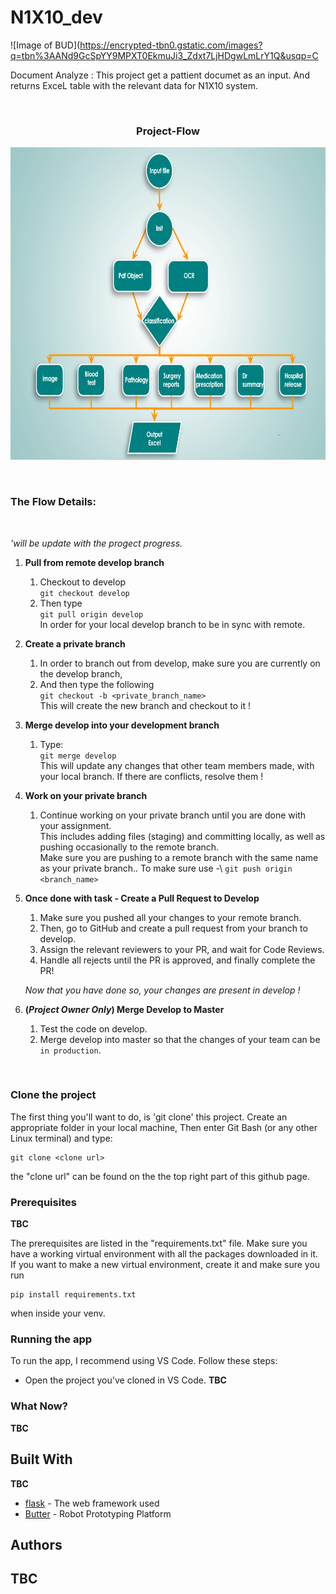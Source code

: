 # N1X10_dev
![Image of BUD](https://encrypted-tbn0.gstatic.com/images?q=tbn%3AANd9GcSpYY9MPXT0EkmuJi3_Zdxt7LjHDgwLmLrY1Q&usqp=C


Document Analyze :
This project get a pattient documet as an input.
And returns ExceL table with the relevant data for N1X10 system.

<br />
<p align="center">
    <h3 align="center">Project-Flow</h3>
</p>
<p align="center">
    <img src="https://github.com/ehudb9/N1X10_dev/blob/main/assents/flow.png" alt="Logo" width="600" height="500">
</p>
<br />

### The Flow Details:
<br />

*'will be update with the progect progress.*

1. **Pull from remote develop branch**
   1. Checkout to develop\
      `git checkout develop`
   1. Then type\
      `git pull origin develop`\
      In order for your local develop branch to be in sync with remote.
      
1. **Create a private branch**
   1. In order to branch out from develop, make sure you are currently on the develop branch,
   1. And then type the following\
       `git checkout -b <private_branch_name>`\
       This will create the new branch and checkout to it !
       
1. **Merge develop into your development branch**
   1. Type:\
      `git merge develop`\
      This will update any changes that other team members made, with your local branch. If there are conflicts, resolve them !
                 
1. **Work on your private branch**
   1. Continue working on your private branch until you are done with your assignment.\
      This includes adding files (staging) and committing locally, as well as pushing occasionally to the remote branch.\
      Make sure you are pushing to a remote branch with the same name as your private branch.. To make sure use -\ 
      `git push origin <branch_name>`


1. **Once done with task - Create a Pull Request to Develop**
   1. Make sure you pushed all your changes to your remote branch.
   1. Then, go to GitHub and create a pull request from your branch to develop.
   1. Assign the relevant reviewers to your PR, and wait for Code Reviews.
   1. Handle all rejects until the PR is approved, and finally complete the PR!
   
   *Now that you have done so, your changes are present in develop !*



1. **(*Project Owner Only*) Merge Develop to Master**
   1. Test the code on develop.
   2. Merge develop into master so that the changes of your team can be `in production`. 

<br /> 

### Clone the project

The first thing you'll want to do, is 'git clone' this project.
Create an appropriate folder in your local machine, 
Then enter Git Bash (or any other Linux terminal)
and type:
```
git clone <clone url>
```

the "clone url" can be found on the the top right part of this github page.

### Prerequisites
****TBC****

The prerequisites are listed in the "requirements.txt" file.
Make sure you have a working virtual environment with all the packages downloaded in it.
If you want to make a new virtual environment, create it and make sure you run
```
pip install requirements.txt
```
when inside your venv.

### Running the app

To run the app, I recommend using VS Code.
Follow these steps:
* Open the project you've cloned in VS Code.
****TBC****

### What Now?

****TBC****

## Built With
****TBC****
* [flask](https://flask.palletsprojects.com/en/1.1.x/) - The web framework used
* [Butter](https://bennymeg.github.io/Butter.MAS.PythonAPI/) - Robot Prototyping Platform

## Authors
## ****TBC****
